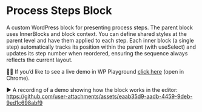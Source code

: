 # Process Steps Block

A custom WordPress block for presenting process steps. The parent block uses InnerBlocks and block context. You can define shared styles at the parent level and have them applied to each step. Each inner block (a single step) automatically tracks its position within the parent (with useSelect) and updates its step number when reordered, ensuring the sequence always reflects the current layout.


🧑‍💻 If you’d like to see a live demo in WP Playground <a href="https://playground.wordpress.net/?import-site=https%3A%2F%2Fraw.githubusercontent.com%2Fmagdalenapaciorek%2Fterm-picker-block%2Fmain%2Fplayground%2Fplayground-export-term-picker-block.zip&url=%2Fwp-admin%2Fpost.php%3Fpost%3D9%26action%3Dedit" target="_blank">click here</a> (open in Chrome).

▶️ A recording of a demo showing how the block works in the editor:
https://github.com/user-attachments/assets/eaab35d9-aadb-4459-9deb-9ed1c698abf9


